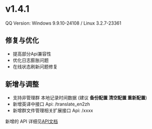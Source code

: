 # v1.4.1

QQ Version: Windows 9.9.10-24108 / Linux 3.2.7-23361

## 修复与优化
* 提高部分Api兼容性
* 优化日志膨胀问题
* 在线状态刷新问题修复
## 新增与调整
* 支持非管理群 本地记录时间数据 (建议 **备份配置 清空配置 重新配置**)
* 新增英译中接口 Api: /translate_en2zh
* 新增群文件管理相关扩展接口 Api: /xxxx

新增的 API 详细见[API文档](https://napneko.github.io/zh-CN/develop/extends_api)
